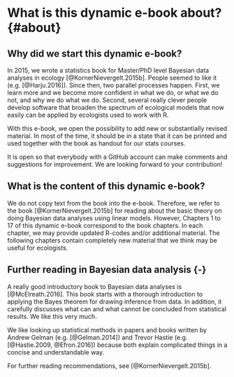 
# What is this dynamic e-book about? {#about}


## Why did we start this dynamic e-book?
In 2015, we wrote a statistics book for Master/PhD level Bayesian data analyses in ecology [@KornerNievergelt.2015b]. People seemed to like it (e.g. [@Harju.2016]). Since then, two parallel processes happen. First, we learn more and we become more confident in what we do, or what we do not, and why we do what we do. Second, several really clever people develop software that broaden the spectrum of ecological models that now easily can be applied by ecologists used to work with R.  

With this e-book, we open the possibility to add new or substantially revised material. In most of the time, it should be in a state that it can be printed and used together with the book as handout for our stats courses. 

It is open so that everybody with a GitHub account can make comments and suggestions for improvement. We are looking forward to your contribution!

## What is the content of this dynamic e-book?
We do not copy text from the book into the e-book. Therefore, we refer to the book [@KornerNievergelt.2015b] for reading about the basic theory on doing Bayesian data analyses using linear models. However, Chapters 1 to 17 of this dynamic e-book correspond to the book chapters. In each chapter, we may provide updated R-codes and/or additional material. The following chapters contain completely new material that we think may be useful for ecologists. 


## Further reading in Bayesian data analysis  {-} 
A really good introductory book to Bayesian data analyses is [@McElreath.2016]. This book starts with a thorough introduction to applying the Bayes theorem for drawing inference from data. In addition, it carefully discusses what can and what cannot be concluded from statistical results. We like this very much.

We like looking up statistical methods in papers and books written by Andrew Gelman (e.g. [@Gelman.2014]) and Trevor Hastie (e.g. [@Hastie.2009, @Efron.2016]) because both explain complicated things in a concise and understandable way.  

For further reading recommendations, see [@KornerNievergelt.2015b].
